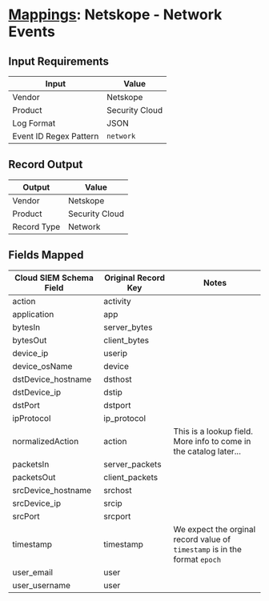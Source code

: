 # [Mappings](README.md): Netskope - Network Events

## Input Requirements

|Input|Value|
|-----|-----|
|Vendor|Netskope|
|Product|Security Cloud|
|Log Format|JSON|
|Event ID Regex Pattern|`network`|

## Record Output

|Output|Value|
|------|-----|
|Vendor|Netskope|
|Product|Security Cloud|
|Record Type|Network|

## Fields Mapped

|Cloud SIEM Schema Field|Original Record Key|Notes|
|-----------------------|-------------------|-----|
|action|activity||
|application|app||
|bytesIn|server_bytes||
|bytesOut|client_bytes||
|device_ip|userip||
|device_osName|device||
|dstDevice_hostname|dsthost||
|dstDevice_ip|dstip||
|dstPort|dstport||
|ipProtocol|ip_protocol||
|normalizedAction|action|This is a lookup field. More info to come in the catalog later...|
|packetsIn|server_packets||
|packetsOut|client_packets||
|srcDevice_hostname|srchost||
|srcDevice_ip|srcip||
|srcPort|srcport||
|timestamp|timestamp|We expect the orginal record value of `timestamp` is in the format `epoch`|
|user_email|user||
|user_username|user||

